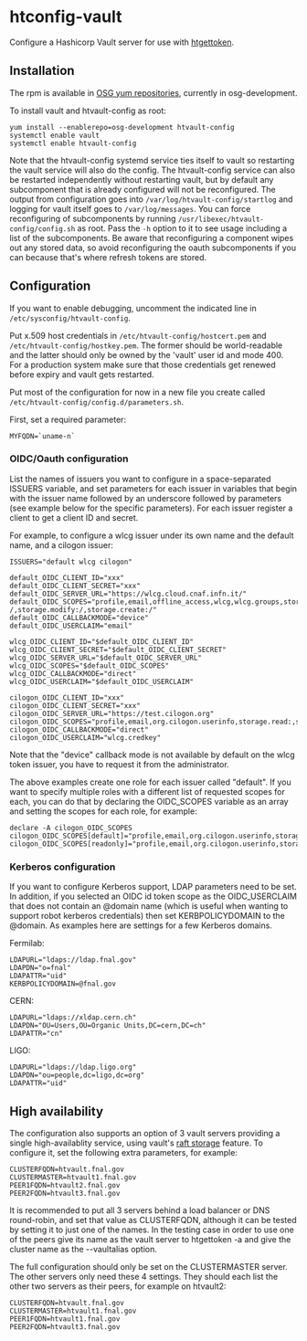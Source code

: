 # htconfig-vault
Configure a Hashicorp Vault server for use with 
[htgettoken](https://github.com/fermitools/htgettoken).

## Installation

The rpm is available in
[OSG yum repositories](https://opensciencegrid.org/docs/common/yum/#install-the-osg-repositories), currently in osg-development.

To install vault and htvault-config as root:
```
yum install --enablerepo=osg-development htvault-config
systemctl enable vault
systemctl enable htvault-config
```

Note that the htvault-config systemd service ties itself to vault so
restarting the vault service will also do the config.  The
htvault-config service can also be restarted independently without
restarting vault, but by default any subcomponent that is already
configured will not be reconfigured.  The output from configuration goes
into `/var/log/htvault-config/startlog` and logging for vault itself
goes to `/var/log/messages`.  You can force reconfiguring of
subcomponents by running `/usr/libexec/htvault-config/config.sh` as
root.  Pass the `-h` option to it to see usage including a list of
the subcomponents. Be aware that reconfiguring a component wipes out
any stored data, so avoid reconfiguring the oauth subcomponents if you
can because that's where refresh tokens are stored.

## Configuration

If you want to enable debugging, uncomment the indicated line in
`/etc/sysconfig/htvault-config`.

Put x.509 host credentials in `/etc/htvault-config/hostcert.pem`
and `/etc/htvault-config/hostkey.pem`.  The former should be
world-readable and the latter should only be owned by the
'vault' user id and mode 400.  For a production system make sure that
those credentials get renewed before expiry and vault gets restarted.

Put most of the configuration for now in a new file you create
called `/etc/htvault-config/config.d/parameters.sh`.

First, set a required parameter:
```
MYFQDN=`uname-n`
```

### OIDC/Oauth configuration

List the names of issuers you want to configure in a space-separated
ISSUERS variable, and set parameters for each issuer in variables that
begin with the issuer name followed by an underscore followed by
parameters (see example below for the specific parameters).  For each
issuer register a client to get a client ID and secret.

For example, to configure a wlcg issuer under its own name and the
default name, and a cilogon issuer:
```
ISSUERS="default wlcg cilogon"

default_OIDC_CLIENT_ID="xxx" 
default_OIDC_CLIENT_SECRET="xxx"
default_OIDC_SERVER_URL="https://wlcg.cloud.cnaf.infn.it/"
default_OIDC_SCOPES="profile,email,offline_access,wlcg,wlcg.groups,storage.read:
/,storage.modify:/,storage.create:/"
default_OIDC_CALLBACKMODE="device"
default_OIDC_USERCLAIM="email"

wlcg_OIDC_CLIENT_ID="$default_OIDC_CLIENT_ID" 
wlcg_OIDC_CLIENT_SECRET="$default_OIDC_CLIENT_SECRET"
wlcg_OIDC_SERVER_URL="$default_OIDC_SERVER_URL"
wlcg_OIDC_SCOPES="$default_OIDC_SCOPES"
wlcg_OIDC_CALLBACKMODE="direct"
wlcg_OIDC_USERCLAIM="$default_OIDC_USERCLAIM"

cilogon_OIDC_CLIENT_ID="xxx"
cilogon_OIDC_CLIENT_SECRET="xxx"
cilogon_OIDC_SERVER_URL="https://test.cilogon.org"
cilogon_OIDC_SCOPES="profile,email,org.cilogon.userinfo,storage.read:,storage.create:"
cilogon_OIDC_CALLBACKMODE="direct"
cilogon_OIDC_USERCLAIM="wlcg.credkey"
```

Note that the "device" callback mode is not available by default
on the wlcg token issuer, you have to request it from the
administrator.

The above examples create one role for each issuer called "default".
If you want to specify multiple roles with a different list of
requested scopes for each, you can do that by declaring the
OIDC_SCOPES variable as an array and setting the scopes for each
role, for example:
```
declare -A cilogon_OIDC_SCOPES
cilogon_OIDC_SCOPES[default]="profile,email,org.cilogon.userinfo,storage.read:,storage.create:"
cilogon_OIDC_SCOPES[readonly]="profile,email,org.cilogon.userinfo,storage.read:"
```

### Kerberos configuration

If you want to configure Kerberos support, LDAP parameters need to be
set.  In addition, if you selected an OIDC id token scope as the
OIDC_USERCLAIM that does not contain an @domain name (which is useful
when wanting to support robot kerberos credentials) then set
KERBPOLICYDOMAIN to the @domain.  As examples here are settings for a
few Kerberos domains.

Fermilab:
```
LDAPURL="ldaps://ldap.fnal.gov"
LDAPDN="o=fnal"
LDAPATTR="uid"
KERBPOLICYDOMAIN=@fnal.gov
```

CERN:
```
LDAPURL="ldaps://xldap.cern.ch"
LDAPDN="OU=Users,OU=Organic Units,DC=cern,DC=ch"
LDAPATTR="cn"
```

LIGO:
```
LDAPURL="ldaps://ldap.ligo.org"
LDAPDN="ou=people,dc=ligo,dc=org"
LDAPATTR="uid"
```

## High availability

The configuration also supports an option of 3 vault servers providing
a single high-availablity service, using vault's
[raft storage](https://learn.hashicorp.com/tutorials/vault/raft-storage)
feature.  To configure it, set the following extra parameters,
for example:
```
CLUSTERFQDN=htvault.fnal.gov
CLUSTERMASTER=htvault1.fnal.gov
PEER1FQDN=htvault2.fnal.gov
PEER2FQDN=htvault3.fnal.gov
```

It is recommended to put all 3 servers behind a load balancer or
DNS round-robin, and set that value as CLUSTERFQDN, although it can
be tested by setting it to just one of the names.  In the testing case
in order to use one of the peers give its name as the vault server
to htgettoken -a and give the cluster name as the --vaultalias option.

The full configuration should only be set on the CLUSTERMASTER server.
The other servers only need these 4 settings.  They should each list
the other two servers as their peers, for example on htvault2:
```
CLUSTERFQDN=htvault.fnal.gov
CLUSTERMASTER=htvault1.fnal.gov
PEER1FQDN=htvault1.fnal.gov
PEER2FQDN=htvault3.fnal.gov
```
